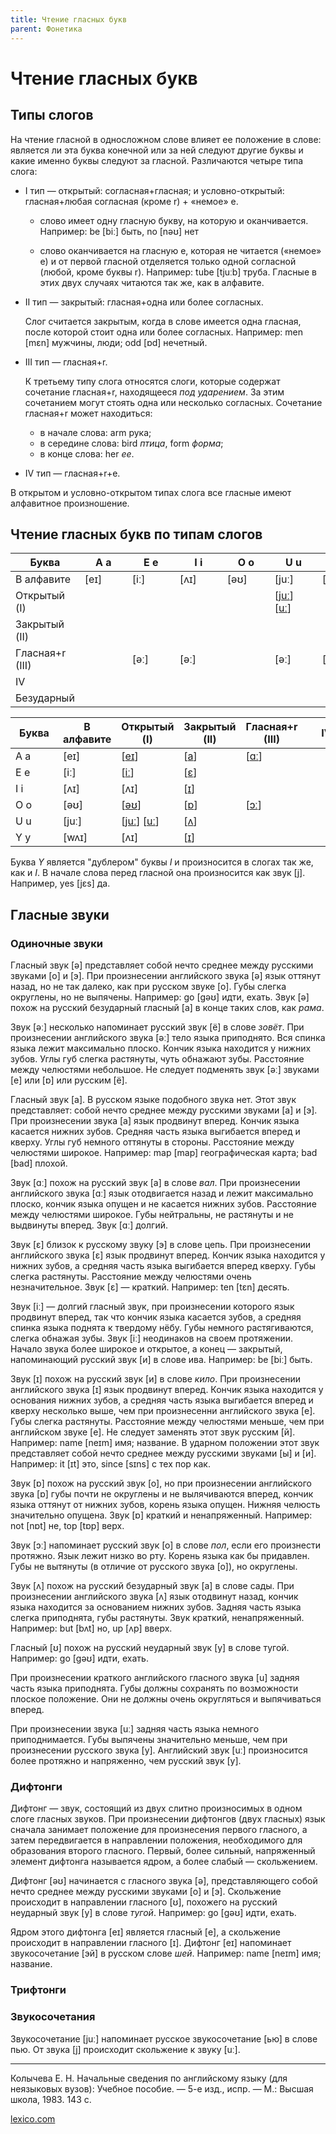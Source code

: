 ```yaml
---
title: Чтение гласных букв
parent: Фонетика
---
```


# Чтение гласных букв

## Типы слогов

На чтение гласной в односложном слове влияет ее положение в слове:
является ли эта буква конечной или за ней следуют другие буквы и какие
именно буквы следуют за гласной. Различаются четыре типа слога:

- I тип — открытый: согласная+гласная; и условно-открытый:
  гласная+любая согласная (кроме r) + «немое» e.

  - слово имеет одну гласную букву, на которую и
    оканчивается. Например: be [biː] быть, no [nəʊ] нет

  - слово оканчивается на гласную е, которая не читается («немое» е) и
    от первой гласной отделяется только одной согласной (любой, кроме
    буквы r). Например: tube [tjuːb] труба. Гласные в этих двух
    случаях читаются так же, как в алфавите.

- II тип — закрытый: гласная+одна или более согласных.

  Слог считается закрытым, когда в слове имеется одна гласная, после
  которой стоит одна или более согласных.  Например: men [mɛn]
  мужчины, люди; odd [ɒd] нечетный.

- III тип — гласная+r.

  К третьему типу слога относятся слоги, которые содержат сочетание
  гласная+r, находящееся *под ударением*.  За этим сочетанием могут
  стоять одна или несколько согласных.  Сочетание гласная+r может
  находиться:
  - в начале слова: arm рука;
  - в середине слова: bird *птица*, form *форма*;
  - в конце слова: her *ее*.

- IV тип — гласная+r+e.

В открытом и условно-открытом типах слога все гласные имеют алфавитное
произношение.

## Чтение гласных букв по типам слогов

<style>
th, td {
  min-width: 60px;
}
</style>

| Буква           | A a  | E e  | I i  | O o  | U u                       | Y y   |
|-----------------|------|------|------|------|---------------------------|-------|
| В алфавите      | [eɪ] | [iː] | [ʌɪ] | [əʊ] | [juː]                     | [wʌɪ] |
| Открытый (I)    |      |      |      |      | [[juː](#juː)] [[uː](#uː)] |       |
| Закрытый (II)   |      |      |      |      |                           |       |
| Гласная+r (III) |      | [əː] | [əː] |      | [əː]                      | [əː]  |
| IV              |      |      |      |      |                           |       |
| Безударный      |      |      |      |      |                           |       |

| Буква | В алфавите | Открытый (I)              | Закрытый (II) | Гласная+r (III) | IV | Безударный |
|-------|------------|---------------------------|---------------|-----------------|----|------------|
| A a   | [eɪ]       | [[eɪ](#eɪ)]               | [[a](#a)]     | [[ɑː](#ɑː)]     |    |            |
| E e   | [iː]       | [[iː](#iː)]               | [[ɛ](#ɛ)]     |                 |    |            |
| I i   | [ʌɪ]       | [ʌɪ]                      | [[ɪ](#ɪ)]     |                 |    |            |
| O o   | [əʊ]       | [[əʊ](#əʊ)]               | [[ɒ](#ɒ)]     | [[ɔː](#ɔː)]     |    |            |
| U u   | [juː]      | [[juː](#juː)] [[uː](#uː)] | [[ʌ](#ʌ)]     |                 |    |            |
| Y y   | [wʌɪ]      | [ʌɪ]                      | [[ɪ](#ɪ)]     |                 |    |            |

Буква *Y* является "дублером" буквы *I* и произносится в слогах так
же, как и *I*.  В начале слова перед гласной она произносится как звук
[j].  Например, yes [jɛs] да.

## Гласные звуки

### Одиночные звуки

<a name="ə"></a>
Гласный звук [ə] представляет собой нечто среднее между русскими
звуками [o] и [э]. При произнесении английского звука [ə] язык оттянут
назад, но не так далеко, как при русском звуке [о]. Губы слегка
округлены, но не выпячены.  Например: go [ɡəʊ] идти, ехать.  Звук [ə]
похож на русский безударный гласный [a] в конце таких слов, как
*рама*.

<a name="əː"></a>
Звук [əː] несколько напоминает русский звук [ё] в слове *зовёт*.  При
произнесении английского звука [əː] тело языка приподнято.  Вся спинка
языка лежит максимально плоско.  Кончик языка находится у нижних
зубов.  Углы губ слегка растянуты, чуть обнажают зубы.  Расстояние
между челюстями небольшое.  Не следует подменять звук [əː] звуками [e]
или [ɒ] или русским [ё].


<a name="a"></a>
Гласный звук [a].  В русском языке подобного звука нет.  Этот звук
представляет: собой нечто среднее между русскими звуками [а] и [э].
При произнесении звука [a] язык продвинут вперед.  Кончик языка
касается нижних зубов.  Средняя часть языка выгибается вперед и
кверху.  Углы губ немного оттянуты в стороны.  Расстояние между
челюстями широкое. Например: map [map] географическая карта; bad [bad]
плохой.

<a name="ɑː"></a>
Звук [ɑː] похож на русский звук [а] в слове *вал*.  При произнесении
английского звука [ɑː] язык отодвигается назад и лежит максимально
плоско, кончик языка опущен и не касается нижних зубов.  Расстояние
между челюстями широкое.  Губы нейтральны, не растянуты и не выдвинуты
вперед. Звук [ɑː] долгий.

<a name="ɛ"></a>
Звук [ɛ] близок к русскому звуку [э] в слове цепь. При произнесении
английского звука [ɛ] язык продвинут вперед.  Кончик языка находится у
нижних зубов, а средняя часть языка выгибается вперед кверху. Губы
слегка растянуты. Расстояние между челюстями очень
незначительное. Звук [ɛ] — краткий. Например: ten [tɛn] десять.

<a name="iː"></a>
Звук [iː] — долгий гласный звук, при произнесении которого язык
продвинут вперед, так что кончик языка касается зубов, а средняя
спинка языка поднята к твердому нёбу.  Губы немного растягиваются,
слегка обнажая зубы.  Звук [iː] неодинаков на своем протяжении.
Начало звука более широкое и открытое, а конец — закрытый,
напоминающий русский звук [и] в слове ива. Например: be [biː] быть.

<a name="ɪ"></a>
Звук [ɪ] похож на русский звук [и] в слове *кило*.  При произнесении
английского звука [ɪ] язык продвинут вперед.  Кончик языка находится у
основания нижних зубов, а средняя часть языка выгибается вперед и
кверху несколько выше, чем при произнесенни английского звука [e].
Губы слегка растянуты.  Расстояние между челюстями меньше, чем при
английском звуке [e].  Не следует заменять этот звук русским [й].
Например: name [neɪm] имя; название.  В ударном положении этот звук
представляет собой нечто среднее между русскими звуками [ы] и [и].
Например: it [ɪt] это, since [sɪns] с тех пор как.

<a name="ɒ"></a>
Звук [ɒ] похож на русский звук [о], но при произнесении английского
звука [ɒ] губы почти не округлены и не вылячиваются вперед, кончик
языка оттянут от нижних зубов, корень языка опущен.  Нижняя челюсть
значительно опущена. Звук [ɒ] краткий и ненапряженный.  Например: not
[nɒt] не, top [tɒp] вepx.

<a name="ɔː"></a> Звук [ɔː] напоминает русский звук [о] в слове *пол*,
если его произнести протяжно.  Язык лежит низко во рту.  Корень языка
как бы придавлен.  Губы не вытянуты (в отличие от русского звука [о]),
но округлены.

<a name="ʌ"></a>
Звук [ʌ] похож на русский безударный звук [а] в слове сады. При
произнесении английского звука [ʌ] язык отодвинут назад, кончик языка
находится за основанием нижних зубов. Задняя часть языка слегка
приподнята, губы растянуты. Звук краткий, ненапряженный. Например: but
[bʌt] но, up [ʌp] вверх.

<a name="ʊ"></a>
Гласный [ʊ] похож на русский неударный звук [у] в слове тугой.
Например: go [ɡəʊ] идти, ехать.

<a name="u"></a>
При произнесении краткого английского гласного звука [u] задняя часть
языка приподнята.  Губы должны сохранять по возможности плоское
положение.  Они не должны очень округляться и выпячиваться вперед.

<a name="uː"></a>
При произнесении звука [uː] задняя часть языка немного приподнимается.
Губы выпячены значительно меньше, чем при произнесении русского звука
[у].  Английский звук [uː] произносится более протяжно и напряженно,
чем русский звук [у].

### Дифтонги

Дифтонг — звук, состоящий из двух слитно произносимых в одном слоге
гласных звуков.  При произнесении дифтонгов (двух гласных) язык
сначала занимает положение для произнесения первого гласного, а затем
передвигается в направлении положения, необходимого для образования
второго гласного. Первый, более сильный, напряженный элемент дифтонга
называется ядром, а более слабый — скольжением.

<a name="əʊ"></a>
Дифтонг [əʊ] начинается с гласного звука [ə], представляющего собой
нечто среднее между русскими звуками [o] и [э]. Скольжение происходит
в направлении гласного [ʊ], похожего на русский неударный звук [у] в
слове *тугой*. Например: go [ɡəʊ] идти, ехать.

<a name="eɪ"></a>
Ядром этого дифтонга [eɪ] является гласный [e], а скольжение
происходит в направлении гласного [ɪ].  Дифтонг [eɪ] напоминает
звукосочетание [эй] в русском слове *шей*.  Например: name [neɪm] имя;
название.


### Трифтонги

### Звукосочетания

<a name="juː"></a>
Звукосочетание [juː] напоминает русское звукосочетание [ью] в слове
пью.  От звука [j] происходит скольжение к звуку [uː].

---

Колычева Е. Н.  Начальные сведения по английскому языку (для
неязыковых вузов): Учебное пособие. — 5-е изд., испр. — М.: Высшая
школа, 1983. 143 с.

[lexico.com](https://www.lexico.com/)
